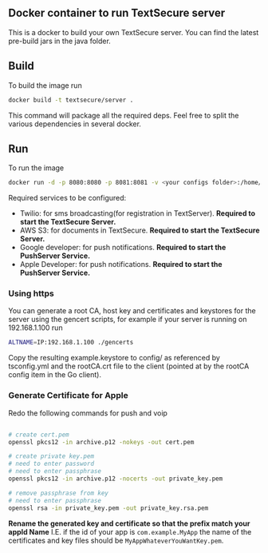 Docker container to run TextSecure server
-----------------------------------------

This is a docker to build your own TextSecure server. You can find the latest pre-build jars in the java folder.

## Build

To build the image run
```bash
docker build -t textsecure/server .
```
This command will package all the required deps. Feel free to split the various dependencies in several docker.

## Run

To run the image

```bash
docker run -d -p 8080:8080 -p 8081:8081 -v <your configs folder>:/home/whisper/config -v <your certs folder>:/home/whisper/certs textsecure/docker
```

Required services to be configured:

- Twilio: for sms broadcasting(for registration in TextServer). **Required to start the TextSecure Server.**
- AWS S3: for documents in TextSecure. **Required to start the TextSecure Server.**
- Google developer: for push notifications. **Required to start the PushServer Service.**
- Apple Developer: for push notifications. **Required to start the PushServer Service.**


### Using https

You can generate a root CA, host key and certificates and keystores for the server
using the gencert scripts, for example if your server is running on 192.168.1.100 run

```bash
ALTNAME=IP:192.168.1.100 ./gencerts
```

Copy the resulting example.keystore to config/ as referenced by tsconfig.yml and
the rootCA.crt file to the client (pointed at by the rootCA config item in the Go client).

### Generate Certificate for Apple

Redo the following commands for push and voip
```bash

# create cert.pem
openssl pkcs12 -in archive.p12 -nokeys -out cert.pem

# create private key.pem
# need to enter password
# need to enter passphrase
openssl pkcs12 -in archive.p12 -nocerts -out private_key.pem

# remove passphrase from key
# need to enter passphrase
openssl rsa -in private_key.pem -out private_key.rsa.pem

```

**Rename the generated key and certificate so that the prefix match your appId Name**
I.E. if the id of your app is `com.example.MyApp` the name of the certificates and key files
should be `MyAppWhateverYouWantKey.pem`.
